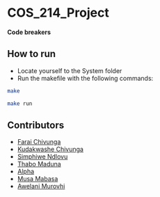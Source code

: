 # COS_214_Project
**Code breakers**

## How to run
- Locate yourself to the System folder
- Run the makefile with the following commands:
```bash
make

make run
```

## Contributors
- [Farai Chivunga](https://github.com/FaraiQC)
- [Kudakwashe Chivunga](https://github.com/Kuda214)
- [Simphiwe Ndlovu](https://github.com/SimphiweNdlovu)
- [Thabo Maduna](https://github.com/MadunaThabo)
- [Alpha](https://github.com/N4T1V3)
- [Musa Mabasa](https://github.com/Musa-Mabasa)
- [Awelani Murovhi](https://github.com/u18335412)
